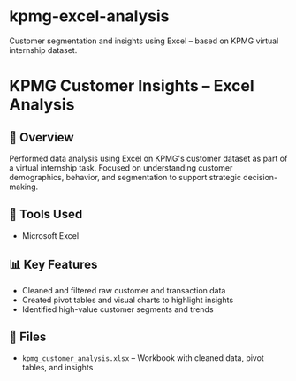 # kpmg-excel-analysis
Customer segmentation and insights using Excel – based on KPMG virtual internship dataset.

# KPMG Customer Insights – Excel Analysis

## 📌 Overview
Performed data analysis using Excel on KPMG's customer dataset as part of a virtual internship task. Focused on understanding customer demographics, behavior, and segmentation to support strategic decision-making.

## 🧰 Tools Used
- Microsoft Excel

## 📊 Key Features
- Cleaned and filtered raw customer and transaction data
- Created pivot tables and visual charts to highlight insights
- Identified high-value customer segments and trends

## 📁 Files
- `kpmg_customer_analysis.xlsx` – Workbook with cleaned data, pivot tables, and insights

